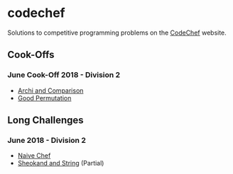 # codechef

Solutions to competitive programming problems on the [CodeChef](https://www.codechef.com) website.

## Cook-Offs

### June Cook-Off 2018 - Division 2

* [Archi and Comparison](https://www.codechef.com/COOK95B/problems/NUMCOMP)
* [Good Permutation](https://www.codechef.com/COOK95B/problems/GOODPERM)

## Long Challenges

### June 2018 - Division 2

* [Naive Chef](https://www.codechef.com/JUNE18B/problems/NAICHEF)
* [Sheokand and String](https://www.codechef.com/JUNE18B/problems/SHKSTR) (Partial)
